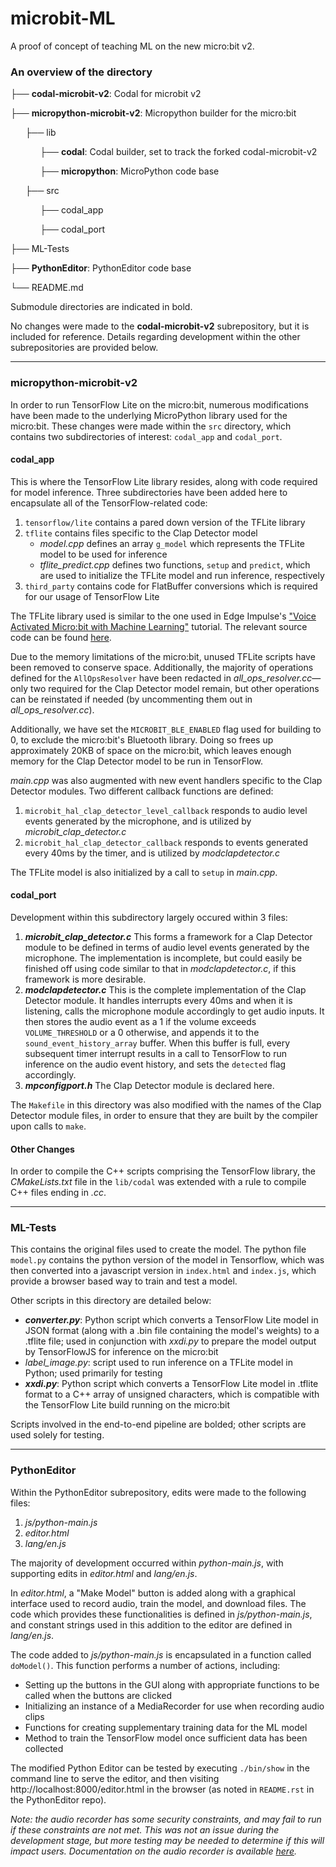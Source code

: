 # microbit-ML
A proof of concept of teaching ML on the new micro:bit v2.

### An overview of the directory

├── **codal-microbit-v2**: Codal for microbit v2

├── **micropython-microbit-v2**: Micropython builder for the micro:bit

&nbsp;&nbsp;&nbsp;&nbsp;&nbsp;&nbsp;├── lib

&nbsp;&nbsp;&nbsp;&nbsp;&nbsp;&nbsp;&nbsp;&nbsp;&nbsp;&nbsp;&nbsp;&nbsp;├── **codal**: Codal builder, set to track the forked codal-microbit-v2

&nbsp;&nbsp;&nbsp;&nbsp;&nbsp;&nbsp;&nbsp;&nbsp;&nbsp;&nbsp;&nbsp;&nbsp;├── **micropython**: MicroPython code base

&nbsp;&nbsp;&nbsp;&nbsp;&nbsp;&nbsp;├── src

&nbsp;&nbsp;&nbsp;&nbsp;&nbsp;&nbsp;&nbsp;&nbsp;&nbsp;&nbsp;&nbsp;&nbsp;├── codal_app

&nbsp;&nbsp;&nbsp;&nbsp;&nbsp;&nbsp;&nbsp;&nbsp;&nbsp;&nbsp;&nbsp;&nbsp;├── codal_port

├── ML-Tests

├── **PythonEditor**: PythonEditor code base

└── README.md

Submodule directories are indicated in bold.

No changes were made to the **codal-microbit-v2** subrepository, but it is included for reference. Details regarding development within the other subrepositories are provided below.

---

### micropython-microbit-v2

In order to run TensorFlow Lite on the micro:bit, numerous modifications have been made to the underlying MicroPython library used for the micro:bit. These changes were made within the `src` directory, which contains two  subdirectories of interest: `codal_app` and `codal_port`.

#### codal_app

This is where the TensorFlow Lite library resides, along with code required for model inference. Three subdirectories have been added here to encapsulate all of the TensorFlow-related code:
1. `tensorflow/lite` contains a pared down version of the TFLite library
2. `tflite` contains files specific to the Clap Detector model
	* *model.cpp* defines an array `g_model` which represents the TFLite model to be used for inference
	* *tflite_predict.cpp* defines two functions, `setup` and `predict`, which are used to initialize the TFLite model and run inference, respectively
3. `third_party` contains code for FlatBuffer conversions which is required for our usage of TensorFlow Lite

The TFLite library used is similar to the one used in Edge Impulse's ["Voice Activated Micro:bit with Machine Learning"](https://www.edgeimpulse.com/blog/voice-activated-microbit) tutorial. The relevant source code can be found [here](https://github.com/edgeimpulse/voice-activated-microbit/tree/master/source/edge-impulse-sdk).

Due to the memory limitations of the micro:bit, unused TFLite scripts have been removed to conserve space. Additionally, the majority of operations defined for the `AllOpsResolver` have been redacted in *all_ops_resolver.cc*—only two required for the Clap Detector model remain, but other operations can be reinstated if needed (by uncommenting them out in *all_ops_resolver.cc*).

Additionally, we have set the `MICROBIT_BLE_ENABLED` flag used for building to 0, to exclude the micro:bit's Bluetooth library. Doing so frees up approximately 20KB of space on the micro:bit, which leaves enough memory for the Clap Detector model to be run in TensorFlow.

*main.cpp* was also augmented with new event handlers specific to the Clap Detector modules. Two different callback functions are defined:
1. `microbit_hal_clap_detector_level_callback` responds to audio level events generated by the microphone, and is utilized by *microbit_clap_detector.c*
2. `microbit_hal_clap_detector_callback` responds to events generated every 40ms by the timer, and is utilized by *modclapdetector.c*

The TFLite model is also initialized by a call to `setup` in *main.cpp*.

#### codal_port

Development within this subdirectory largely occured within 3 files:

1. ***microbit_clap_detector.c***
	This forms a framework for a Clap Detector module to be defined in terms of audio level events generated by the microphone. The implementation is incomplete, but could easily be finished off using code similar to that in *modclapdetector.c*, if this framework is more desirable.
2. ***modclapdetector.c***
	This is the complete implementation of the Clap Detector module. It handles interrupts every 40ms and when it is listening, calls the microphone module accordingly to get audio inputs. It then stores the audio event as a 1 if the volume exceeds `VOLUME_THRESHOLD` or a 0 otherwise, and appends it to the `sound_event_history_array` buffer. When this buffer is full, every subsequent timer interrupt results in a call to TensorFlow to run inference on the audio event history, and sets the `detected` flag accordingly.
3. ***mpconfigport.h***
	The Clap Detector module is declared here.

The `Makefile` in this directory was also modified with the names of the Clap Detector module files, in order to ensure that they are built by the compiler upon calls to `make`.

#### Other Changes

In order to compile the C++ scripts comprising the TensorFlow library, the *CMakeLists.txt* file in the `lib/codal` was extended with a rule to compile C++ files ending in *.cc*.

---

### ML-Tests

This contains the original files used to create the model. The python file `model.py` contains the python version of the model in Tensorflow, which was then converted into a javascript version in `index.html` and `index.js`, which provide a browser based way to train and test a model.

Other scripts in this directory are detailed below:
* ***converter.py***: Python script which converts a TensorFlow Lite model in JSON format (along with a .bin file containing the model's weights) to a .tflite file; used in conjunction with *xxdi.py* to prepare the model output by TensorFlowJS for inference on the micro:bit
* *label_image.py*: script used to run inference on a TFLite model in Python; used primarily for testing
* ***xxdi.py***: Python script which converts a TensorFlow Lite model in .tflite format to a C++ array of unsigned characters, which is compatible with the TensorFlow Lite build running on the micro:bit

Scripts involved in the end-to-end pipeline are bolded; other scripts are used solely for testing.

---

### PythonEditor

Within the PythonEditor subrepository, edits were made to the following files:

1. *js/python-main.js*
2. *editor.html*
3. *lang/en.js*

The majority of development occurred within *python-main.js*, with supporting edits in *editor.html* and *lang/en.js*.

In *editor.html*, a "Make Model" button is added along with a graphical interface used to record audio, train the model, and download files. The code which provides these functionalities is defined in *js/python-main.js*, and constant strings used in this addition to the editor are defined in *lang/en.js*.

The code added to *js/python-main.js* is encapsulated in a function called `doModel()`. This function performs a number of actions, including:

* Setting up the buttons in the GUI along with appropriate functions to be called when the buttons are clicked
* Initializing an instance of a MediaRecorder for use when recording audio clips
* Functions for creating supplementary training data for the ML model
* Method to train the TensorFlow model once sufficient data has been collected

The modified Python Editor can be tested by executing `./bin/show` in the command line to serve the editor, and then visiting http://localhost:8000/editor.html in the browser (as noted in `README.rst` in the PythonEditor repo).

*Note: the audio recorder has some security constraints, and may fail to run if these constraints are not met. This was not an issue during the development stage, but more testing may be needed to determine if this will impact users. Documentation on the audio recorder is available [here](https://developer.mozilla.org/en-US/docs/Web/API/MediaDevices/getUserMedia#security).*